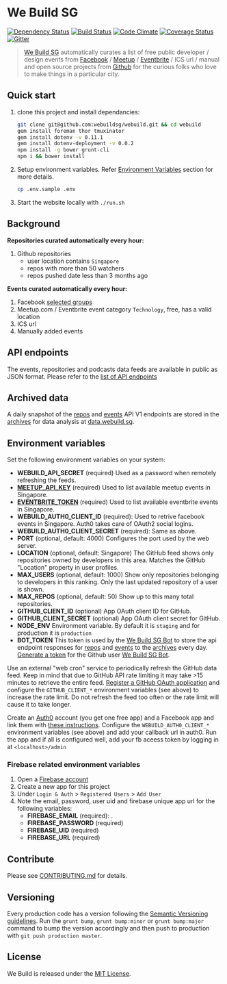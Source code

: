 # We Build SG
[![Dependency Status](https://img.shields.io/gemnasium/webuildsg/webuild.svg)](https://gemnasium.com/webuildsg/webuild) [![Build Status](https://img.shields.io/travis/webuildsg/webuild/master.svg)](https://travis-ci.org/webuildsg/webuild) [![Code Climate](https://codeclimate.com/github/webuildsg/webuild/badges/gpa.svg)](https://codeclimate.com/github/webuildsg/webuild) [![Coverage Status](https://img.shields.io/coveralls/webuildsg/webuild.svg)](https://coveralls.io/r/webuildsg/webuild) [![Gitter](https://badges.gitter.im/Join%20Chat.svg)](https://gitter.im/webuildsg/webuild?utm_source=badge&utm_medium=badge&utm_campaign=pr-badge&utm_content=badge)

> [We Build SG](http://webuild.sg/) automatically curates a list of free public developer / design events from [Facebook](https://developers.facebook.com/docs/graph-api/reference/v2.0/group/events) / [Meetup](http://www.meetup.com/meetup_api/docs/2/event/#get) / [Eventbrite](http://developer.eventbrite.com/doc/events/event_search/) / ICS url / manual and open source projects from  [Github](https://developer.github.com/v3/) for the curious folks who love to make things in a particular city.

## Quick start

1. clone this project and install dependancies:

	```sh
	git clone git@github.com:webuildsg/webuild.git && cd webuild
	gem install foreman thor tmuxinator
	gem install dotenv -v 0.11.1
	gem install dotenv-deployment -v 0.0.2
	npm install -g bower grunt-cli
	npm i && bower install
	```
2. Setup environment variables. Refer [Environment Variables](#environment-variables) section for more details.

	```sh
	cp .env.sample .env
	```
3. Start the website locally with `./run.sh`

## Background

**Repositories curated automatically every hour:**

1. Github repositories
	- user location contains `Singapore`
	- repos with more than 50 watchers
	- repos pushed date less than 3 months ago

**Events curated automatically every hour:**

1. Facebook [selected groups](config/facebookGroups.json)
2. Meetup.com / Eventbrite event category `Technology`, free, has a valid location
3. ICS url
4. Manually added events

## API endpoints

The events, repositories and podcasts data feeds are available in public as JSON format. Please refer to the [list of API endpoints](https://api.webuild.sg/)

## Archived data

A daily snapshot of the [repos](https://webuild.sg/api/v1/repos) and [events](https://webuild.sg/api/v1/events) API V1 endpoints are stored in the [archives](https://github.com/webuildsg/data) for  data analysis at [data.webuild.sg](https://data.webuild.sg).

## Environment variables

Set the following environment variables on your system:

- **WEBUILD_API_SECRET** (required) Used as a password when remotely refreshing the feeds.
- [**MEETUP_API_KEY**](https://secure.meetup.com/meetup_api/key/) (required) Used to list available meetup events in Singapore.
- [**EVENTBRITE_TOKEN**](http://developer.eventbrite.com/) (required) Used to list available eventbrite events in Singapore.
- **WEBUILD_AUTH0_CLIENT_ID** (required): Used to retrive facebook events in Singapore. Auth0 takes care of OAuth2 social logins.
- **WEBUILD_AUTH0_CLIENT_SECRET** (required): Same as above.
- **PORT** (optional, default: 4000) Configures the port used by the web server.
- **LOCATION** (optional, default: Singapore) The GitHub feed shows only repositories owned by developers in this area. Matches the GitHub "Location" property in user profiles.
- **MAX_USERS** (optional, default: 1000) Show only repositories belonging to developers in this ranking. Only the last updated repository of a user is shown.
- **MAX_REPOS** (optional, default: 50) Show up to this many total repositories.
- **GITHUB_CLIENT_ID** (optional) App OAuth client ID for GitHub.
- **GITHUB_CLIENT_SECRET** (optional) App OAuth client secret for GitHub.
- **NODE_ENV** Environment variable. By default it is `staging` and for production it is `production`
- **BOT_TOKEN** This token is used by the [We Build SG Bot](https://github.com/webuildsg-bot) to store the api endpoint responses for [repos](https://webuild.sg/api/v1/repos) and [events](https://webuild.sg/api/v1/events) to the [archives](https://github.com/webuildsg/archives) every day. [Generate a token](https://help.github.com/articles/creating-an-access-token-for-command-line-use/) for the Github user [We Build SG Bot](https://github.com/webuildsg-bot).

Use an external "web cron" service to periodically refresh the GitHub data feed. Keep in mind that due to GitHub API rate limiting it may take >15 minutes to retrieve the entire feed. [Register a GitHub OAuth application](https://github.com/settings/applications/new) and configure the `GITHUB_CLIENT_*` environment variables (see above) to increase the rate limit. Do not refresh the feed too often or the rate limit will cause it to take longer.

Create an [Auth0](https://auth0.com/) account (you get one free app) and a Facebook app and link them with [these instructions](https://docs.auth0.com/facebook-clientid). Configure the `WEBUILD_AUTH0_CLIENT_*` environment variables (see above) and add your callback url in auth0. Run the app and if all is configured well, add your fb aceess token by logging in at `<localhost>/admin`

### Firebase related environment variables

1. Open a [Firebase account](https://www.firebase.com/)
2. Create a new app for this project
3. Under `Login & Auth` > `Registered Users` > `Add User`
4. Note the email, password, user uid and firebase unique app url for the following variables:
	- **FIREBASE_EMAIL** (required): .   
	- **FIREBASE_PASSWORD** (required)
	- **FIREBASE_UID** (required)
	- **FIREBASE_URL** (required)

## Contribute

Please see [CONTRIBUTING.md](CONTRIBUTING.md) for details.

## Versioning

Every production code has a version following the [Semantic Versioning guidelines](http://semver.org/). Run the `grunt bump`, `grunt bump:minor` or `grunt bump:major` command to bump the version accordingly and then push to production with `git push production master`.

## License

We Build is released under the [MIT License](http://opensource.org/licenses/MIT).
